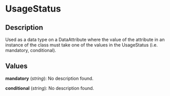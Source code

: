 
# UsageStatus





## Description

Used as a data type on a DataAttribute where the value of the attribute in an instance of the class must take one of the values in the UsageStatus (i.e. mandatory, conditional).


## Values

**mandatory** (*string*): No description found.

**conditional** (*string*): No description found.


